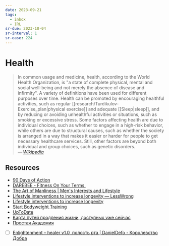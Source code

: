 ```yaml
---
date: 2023-09-21
tags:
  - inbox
  - IRL
sr-due: 2023-10-04
sr-interval: 1
sr-ease: 224
---
```


# Health

> In common usage and medicine, health, according to the World Health
> Organization, is "a state of complete physical, mental and social well-being
> and not merely the absence of disease and infirmity". A variety of
> definitions have been used for different purposes over time. Health can be
> promoted by encouraging healthful activities, such as regular
> [[research/Turdikulov-Exercise_plan|physical exercise]] and adequate
> [[Sleep|sleep]], and by reducing or avoiding unhealthful activities or
> situations, such as smoking or excessive stress. Some factors affecting health
> are due to individual choices, such as whether to engage in a high-risk
> behavior, while others are due to structural causes, such as whether the
> society is arranged in a way that makes it easier or harder for people to get
> necessary healthcare services. Still, other factors are beyond both individual
> and group choices, such as genetic disorders.\
> — <cite>[Wikipedia](https://en.wikipedia.org/wiki/Health)</cite>

## Resources

- [90 Days of Action](https://darebee.com/programs/90-days-of-action.html)
- [DAREBEE - Fitness On Your Terms.](https://darebee.com/)
- [The Art of Manliness | Men's Interests and Lifestyle](https://www.artofmanliness.com/)
- [Lifestyle interventions to increase longevity — LessWrong](https://www.lesswrong.com/posts/PhXENjdXiHhsWGfQo/lifestyle-interventions-to-increase-longevity)
- [Lifestyle interventions to increase longevity](http://www.startbodyweight.com/)
- [Start Bodyweight Training](http://www.startbodyweight.com/)
- [UpToDate](https://www.uptodate.com/contents/search)
- [Карта путей продления жизни, доступных уже сейчас](https://antiage.community/generalarticle/1242-karta-putej-prodleniya-zhizni-dostupnykh-uzhe-sejchas-chernovik-alekseya-turchina)
- [Простая Академия](https://prosto.academy/)

- [ ] [Enlightenment – healer v1.0, полость рта | DanielDefo - Королевство Добра](https://danieldefo.ru/threads/enlightenment-healer-v1-0.14516/#post-781108)
